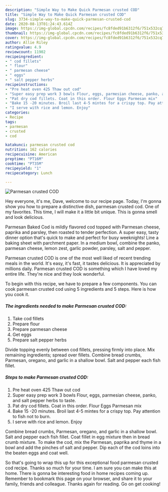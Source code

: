 ```yaml
---
description: "Simple Way to Make Quick Parmesan crusted COD"
title: "Simple Way to Make Quick Parmesan crusted COD"
slug: 3734-simple-way-to-make-quick-parmesan-crusted-cod
date: 2020-08-13T01:24:43.614Z
image: https://img-global.cpcdn.com/recipes/fc8fded91b6312f6/751x532cq70/parmesan-crusted-cod-recipe-main-photo.jpg
thumbnail: https://img-global.cpcdn.com/recipes/fc8fded91b6312f6/751x532cq70/parmesan-crusted-cod-recipe-main-photo.jpg
cover: https://img-global.cpcdn.com/recipes/fc8fded91b6312f6/751x532cq70/parmesan-crusted-cod-recipe-main-photo.jpg
author: Allie Riley
ratingvalue: 4.9
reviewcount: 11902
recipeingredient:
- " cod fillets"
- " flour"
- " parmesan cheese"
- " eggs"
- " salt pepper herbs"
recipeinstructions:
- "Pre heat oven 425 Thaw out cod"
- "Super easy prep work 3 bowls Flour, eggs, parmesian cheese, panko, and salt pepper herbs to taste."
- "Pat dry cod fillets. Coat in this order. Flour Eggs Parmesan mix"
- "Bake 15 -20 minutes. Broil last 4-5 mintes for a crispy top. Pay attention to fish not to burn."
- "I serve with rice and lemon. Enjoy"
categories:
- Recipe
tags:
- parmesan
- crusted
- cod

katakunci: parmesan crusted cod 
nutrition: 162 calories
recipecuisine: American
preptime: "PT16M"
cooktime: "PT35M"
recipeyield: "1"
recipecategory: Lunch

---
```



![Parmesan crusted COD](https://img-global.cpcdn.com/recipes/fc8fded91b6312f6/751x532cq70/parmesan-crusted-cod-recipe-main-photo.jpg)

Hey everyone, it's me, Dave, welcome to our recipe page. Today, I'm gonna show you how to prepare a distinctive dish, parmesan crusted cod. One of my favorites. This time, I will make it a little bit unique. This is gonna smell and look delicious.

Parmesan Baked Cod is mildly flavored cod topped with Parmesan cheese, paprika and parsley, then roasted to tender perfection. A super easy, tasty dinner option that&#39;s quick to make and perfect for busy weeknights! Line a baking sheet with parchment paper. In a medium bowl, combine the panko, parmesan cheese, lemon zest, garlic powder, parsley, salt and pepper.

Parmesan crusted COD is one of the most well liked of recent trending meals in the world. It's easy, it's fast, it tastes delicious. It is appreciated by millions daily. Parmesan crusted COD is something which I have loved my entire life. They're nice and they look wonderful.


To begin with this recipe, we have to prepare a few components. You can cook parmesan crusted cod using 5 ingredients and 5 steps. Here is how you cook it.

<!--inarticleads1-->

##### The ingredients needed to make Parmesan crusted COD:

1. Take  cod fillets
1. Prepare  flour
1. Prepare  parmesan cheese
1. Get  eggs
1. Prepare  salt pepper herbs


Divide topping evenly between cod fillets, pressing firmly into place. Mix remaining ingredients; spread over fillets. Combine bread crumbs, Parmesan, oregano, and garlic in a shallow bowl. Salt and pepper each fish fillet. 

<!--inarticleads2-->

##### Steps to make Parmesan crusted COD:

1. Pre heat oven 425 Thaw out cod
1. Super easy prep work 3 bowls Flour, eggs, parmesian cheese, panko, and salt pepper herbs to taste.
1. Pat dry cod fillets. Coat in this order. Flour Eggs Parmesan mix
1. Bake 15 -20 minutes. Broil last 4-5 mintes for a crispy top. Pay attention to fish not to burn.
1. I serve with rice and lemon. Enjoy


Combine bread crumbs, Parmesan, oregano, and garlic in a shallow bowl. Salt and pepper each fish fillet. Coat fillet in egg mixture then in bread crumb mixture. To make the cod, mix the Parmesan, paprika and thyme in a bowl and add the pinches of salt and pepper. Dip each of the cod loins into the beaten eggs and coat well. 

So that's going to wrap this up for this exceptional food parmesan crusted cod recipe. Thanks so much for your time. I am sure you can make this at home. There is gonna be interesting food in home recipes coming up. Remember to bookmark this page on your browser, and share it to your family, friends and colleague. Thanks again for reading. Go on get cooking!
